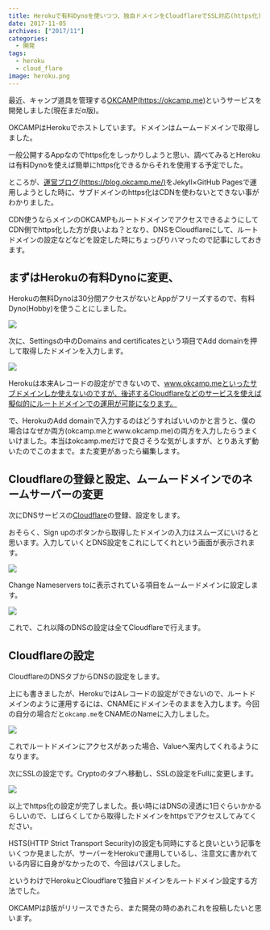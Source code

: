 ```yaml
---
title: Herokuで有料Dynoを使いつつ、独自ドメインをCloudflareでSSL対応(https化)してルートドメイン設定する方法
date: 2017-11-05
archives: ["2017/11"]
categories:
  - 開発
tags:
  - heroku
  - cloud_flare
image: heroku.png
---
```

最近、キャンプ道具を管理する[OKCAMP(https://okcamp.me)](https://okcamp.me)というサービスを開発しました(現在まだα版)。

<!--more-->

OKCAMPはHerokuでホストしています。ドメインはムームードメインで取得しました。

一般公開するAppなのでhttps化をしっかりしようと思い、調べてみるとHerokuは有料Dynoを使えば簡単にhttps化できるからそれを使用する予定でした。

ところが、[運営ブログ(https://blog.okcamp.me/)](https://blog.okcamp.me/)をJekyll×GitHub Pagesで運用しようとした時に、サブドメインのhttps化はCDNを使わないとできない事がわかりました。

CDN使うならメインのOKCAMPもルートドメインでアクセスできるようにしてCDN側でhttps化した方が良いよね？となり、DNSをCloudflareにして、ルートドメインの設定などなどを設定した時にちょっぴりハマったので記事にしておきます。

## まずはHerokuの有料Dynoに変更、

Herokuの無料Dynoは30分間アクセスがないとAppがフリーズするので、有料Dyno(Hobby)を使うことにしました。

![](/images/32422629-b8b03ae4-c2e4-11e7-9fa0-6812827fb91f.png)

次に、Settingsの中のDomains and certificatesという項目でAdd domainを押して取得したドメインを入力します。

![](/images/32422727-59a54638-c2e5-11e7-948f-0d89558782f2.png)

Herokuは本来Aレコードの設定ができないので、www.okcamp.meといったサブドメインしか使えないのですが、後述するCloudflareなどのサービスを使えば擬似的にルートドメインでの運用が可能になります。

で、HerokuのAdd domainで入力するのはどうすればいいのかと言うと、僕の場合はなぜか両方(okcamp.meとwww.okcamp.me)の両方を入力したらうまくいけました。本当はokcamp.meだけで良さそうな気がしますが、とりあえず動いたのでこのままで。また変更があったら編集します。

## Cloudflareの登録と設定、ムームードメインでのネームサーバーの変更

次にDNSサービスの[Cloudflare](https://www.cloudflare.com/)の登録、設定をします。

おそらく、Sign upのボタンから取得したドメインの入力はスムーズにいけると思います。入力していくとDNS設定をこれにしてくれという画面が表示されます。

![](/images/2017-11-06_13-49-13.png)

Change Nameservers toに表示されている項目をムームードメインに設定します。

![](/images/32424578-a832083a-c2f0-11e7-927a-f1db7507e14d.png)

これで、これ以降のDNSの設定は全てCloudflareで行えます。

## Cloudflareの設定

CloudflareのDNSタブからDNSの設定をします。

上にも書きましたが、HerokuではAレコードの設定ができないので、ルートドメインのように運用するには、CNAMEにドメインそのままを入力します。今回の自分の場合だと`okcamp.me`をCNAMEのNameに入力しました。

![](/images/32425151-5f6f0a68-c2f4-11e7-8168-38fb1fff286d.png)

これでルートドメインにアクセスがあった場合、Valueへ案内してくれるようになります。

次にSSLの設定です。Cryptoのタブへ移動し、SSLの設定をFullに変更します。

![](/images/2017-11-06_13-35-06.png)

以上でhttps化の設定が完了しました。長い時にはDNSの浸透に1日ぐらいかかるらしいので、しばらくしてから取得したドメインをhttpsでアクセスしてみてください。

HSTS(HTTP Strict Transport Security)の設定も同時にすると良いという記事をいくつか見ましたが、サーバーをHerokuで運用しているし、注意文に書かれている内容に自身がなかったので、今回はパスしました。

というわけでHerokuとCloudflareで独自ドメインをルートドメイン設定する方法でした。

OKCAMPはβ版がリリースできたら、また開発の時のあれこれを投稿したいと思います。
